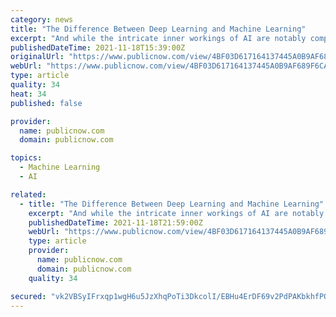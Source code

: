 ```yaml
---
category: news
title: "The Difference Between Deep Learning and Machine Learning"
excerpt: "And while the intricate inner workings of AI are notably complex, there are two basic functions that are extremely popular in most technological devices these days: Deep Learning and Machine Learning."
publishedDateTime: 2021-11-18T15:39:00Z
originalUrl: "https://www.publicnow.com/view/4BF03D617164137445A0B9AF689F6CAE069FAFF0"
webUrl: "https://www.publicnow.com/view/4BF03D617164137445A0B9AF689F6CAE069FAFF0"
type: article
quality: 34
heat: 34
published: false

provider:
  name: publicnow.com
  domain: publicnow.com

topics:
  - Machine Learning
  - AI

related:
  - title: "The Difference Between Deep Learning and Machine Learning"
    excerpt: "And while the intricate inner workings of AI are notably complex, there are two basic functions that are extremely popular in most technological devices these days: Deep Learning and Machine Learning."
    publishedDateTime: 2021-11-18T21:59:00Z
    webUrl: "https://www.publicnow.com/view/4BF03D617164137445A0B9AF689F6CAE069FAFF0"
    type: article
    provider:
      name: publicnow.com
      domain: publicnow.com
    quality: 34

secured: "vk2VBSyIFrxqp1wgH6u5JzXhqPoTi3DkcolI/EBHu4ErDF69v2PdPAKbkhfPQCxXfL0S1MSSIpOq362A8FOxwf76IpO0wcZvfB+Q0V5omjgX+8w4pK4sa8aqj6nmKXc4O+IVmP5fCSzjYhjZjFUfAFOiSO8rnIitJcm7QG/9VudO04ytIVayPHDrRieUp268p+TaSOMvNi9WBGboH6NF3mTiDxVTsj9jA7E84WZdXXX+0033OD0FWs4BvDaPBqNny4Vyh4FskMPpPf+1m/cF63jMXzQO49VdrH9v7ljCsc6WeeAKrhw4dgL2u8Loaacmd7iG6bWbd9u7+e128eztCRJ7cqJe5+NqGX+yyNFiKUA=;qCn0UhcRv9kyMT3iOu4v2g=="
---
```


